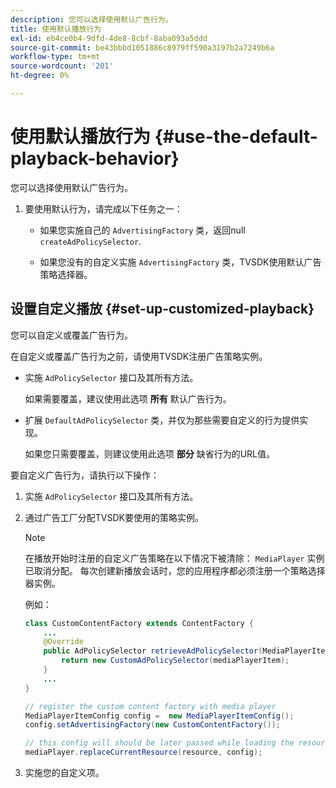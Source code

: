 ```yaml
---
description: 您可以选择使用默认广告行为。
title: 使用默认播放行为
exl-id: eb4ce0b4-9dfd-4de8-8cbf-8aba093a5ddd
source-git-commit: be43bbbd1051886c8979ff590a3197b2a7249b6a
workflow-type: tm+mt
source-wordcount: '201'
ht-degree: 0%

---
```


# 使用默认播放行为  {#use-the-default-playback-behavior}

您可以选择使用默认广告行为。

1. 要使用默认行为，请完成以下任务之一：

   * 如果您实施自己的 `AdvertisingFactory` 类，返回null `createAdPolicySelector`.

   * 如果您没有的自定义实施 `AdvertisingFactory` 类，TVSDK使用默认广告策略选择器。

## 设置自定义播放 {#set-up-customized-playback}

您可以自定义或覆盖广告行为。

在自定义或覆盖广告行为之前，请使用TVSDK注册广告策略实例。

* 实施 `AdPolicySelector` 接口及其所有方法。

   如果需要覆盖，建议使用此选项 **所有** 默认广告行为。

* 扩展 `DefaultAdPolicySelector` 类，并仅为那些需要自定义的行为提供实现。

   如果您只需要覆盖，则建议使用此选项 **部分** 缺省行为的URL值。

要自定义广告行为，请执行以下操作：

1. 实施 `AdPolicySelector` 接口及其所有方法。
1. 通过广告工厂分配TVSDK要使用的策略实例。

   >[!NOTE]
   >
   >在播放开始时注册的自定义广告策略在以下情况下被清除： `MediaPlayer` 实例已取消分配。 每次创建新播放会话时，您的应用程序都必须注册一个策略选择器实例。

   例如：

   ```java
   class CustomContentFactory extends ContentFactory { 
       ... 
       @Override 
       public AdPolicySelector retrieveAdPolicySelector(MediaPlayerItem mediaPlayerItem) { 
           return new CustomAdPolicySelector(mediaPlayerItem); 
       } 
       ... 
   } 
   
   // register the custom content factory with media player 
   MediaPlayerItemConfig config =  new MediaPlayerItemConfig(); 
   config.setAdvertisingFactory(new CustomContentFactory()); 
   
   // this config will should be later passed while loading the resource 
   mediaPlayer.replaceCurrentResource(resource, config);
   ```

1. 实施您的自定义项。

